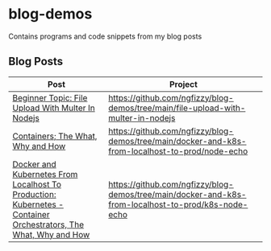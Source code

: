 # blog-demos
Contains programs and code snippets from my blog posts

## Blog Posts
| Post                                              | Project                                           |
| ------------------------------------------------- | ------------------------------------------------- |
| [Beginner Topic: File Upload With Multer In Nodejs](https://dev.to/ngfizzy/beginner-topic-file-upload-with-multer-in-nodejs-99m) | https://github.com/ngfizzy/blog-demos/tree/main/file-upload-with-multer-in-nodejs 
| [Containers; The What, Why and How](https://dev.to/ngfizzy/containers-the-what-why-and-how-391n) | https://github.com/ngfizzy/blog-demos/tree/main/docker-and-k8s-from-localhost-to-prod/node-echo
| [Docker and Kubernetes From Localhost To Production: Kubernetes - Container Orchestrators, The What, Why and How](https://dev.to/ngfizzy/docker-and-kubernetes-from-localhost-to-production-kubernetes-container-orchestrators-the-what-why-and-how-42gg) | https://github.com/ngfizzy/blog-demos/tree/main/docker-and-k8s-from-localhost-to-prod/k8s-node-echo |
 
